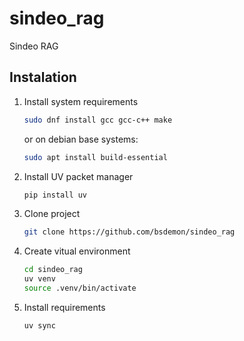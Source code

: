 # sindeo_rag
Sindeo RAG

## Instalation

1. Install system requirements
    ```bash
    sudo dnf install gcc gcc-c++ make
    ```
    or on debian base systems:
    ```bash
    sudo apt install build-essential
    ```

1. Install UV packet manager
    ```bash
    pip install uv
    ```

1. Clone project
    ```bash
    git clone https://github.com/bsdemon/sindeo_rag
    ```

1. Create vitual environment
    ```bash
    cd sindeo_rag
    uv venv
    source .venv/bin/activate
    ```

1. Install requirements
    ```bash
    uv sync
    ```
